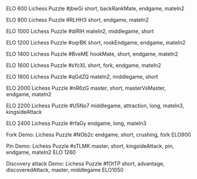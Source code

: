 ELO 600 Lichess Puzzle #jbwGi short, backRankMate, endgame, mateIn2

<div class="chess-puzzle"
     data-fen="1r6/2p2pkp/2npb1p1/4p3/4P3/RBPP1N2/5PPP/6K1 w - - 1 24"
     data-premove-enabled="true"
     data-solution="b3e6,b8b1,f3e1,b1e1"
     data-width="400"
     data-theme="blue"
     data-orientation="black"
     data-stockfish-enabled="true"></div>

ELO 800 Lichess Puzzle #RLHH3 short, endgame, mateIn2
 
<div class="chess-puzzle"
     data-fen="8/1R4p1/4p1kp/3rBn2/p4P2/2P5/PP5P/1K6 w - - 1 35"
     data-premove-enabled="true"
     data-solution="b7a7,d5d1,b1c2,f5e3"
     data-width="400"
     data-theme="blue"
     data-orientation="black"
     data-stockfish-enabled="true"></div>

ELO 1000 Lichess Puzzle #diRlH mateIn2, middlegame, short

<div class="chess-puzzle"
     data-fen="rnb1k2r/ppp2Ppp/8/8/2B5/2P5/P1K3PP/R1B3Nn b kq - 0 11"
     data-premove-enabled="true"
     data-solution="e8f8,c1a3,c7c5,a3c5"
     data-width="400"
     data-theme="blue"
     data-orientation="white"
     data-stockfish-enabled="true"></div>

ELO 1200 Lichess Puzzle #oqrBK short, rookEndgame, endgame, mateIn2

<div class="chess-puzzle"
     data-fen="5r2/6p1/1p1p1r2/pPp1p3/P1PpPk1R/3P1P2/4K1P1/6R1 b - - 0 40"
     data-premove-enabled="true"
     data-solution="f4g5,h4g4,g5h6,g1h1"
     data-width="400"
     data-theme="blue"
     data-orientation="white"
     data-stockfish-enabled="true"></div>

ELO 1400 Lichess Puzzle #BveME hookMate, short, endgame, mateIn2

<div class="chess-puzzle"
     data-fen="3r1k2/1R6/p7/2b1R3/5p2/4n3/PPP1N1PP/4K3 w - - 1 31"
     data-premove-enabled="true"
     data-solution="e5c5,d8d1,e1f2,d1f1"
     data-width="400"
     data-theme="blue"
     data-orientation="black"
     data-stockfish-enabled="true"></div>

ELO 1600 Lichess Puzzle #sYcXL short, fork, endgame, mateIn2

<div class="chess-puzzle"
     data-fen="6k1/p2Q3p/8/3p2p1/8/1P2q2P/P1r2rP1/4RRK1 w - - 0 34"
     data-premove-enabled="true"
     data-solution="f1f2,e3f2,g1h2,f2g2"
     data-width="400"
     data-theme="blue"
     data-orientation="black"
     data-stockfish-enabled="true"></div>

ELO 1800 Lichess Puzzle #qGdZQ mateIn2, middlegame, short

<div class="chess-puzzle"
     data-fen="2R5/p4p2/1p4k1/5nB1/4Q3/1P3PKP/4R1P1/3r3q w - - 3 42"
     data-premove-enabled="true"
     data-solution="g3f4,h1h2,g2g3,h2g3"
     data-width="400"
     data-theme="blue"
     data-orientation="black"
     data-stockfish-enabled="true"></div>

ELO 2000 Lichess Puzzle #nR6zG master, short, masterVsMaster, endgame, mateIn2

<div class="chess-puzzle"
     data-fen="R7/5p1k/2p1b1p1/2P4p/1P5P/5qP1/8/Q4K2 w - - 0 55"
     data-premove-enabled="true"
     data-solution="f1e1,f3e3,e1d1,e6b3"
     data-width="400"
     data-theme="blue"
     data-orientation="black"
     data-stockfish-enabled="true"></div>

ELO 2200 Lichess Puzzle #U5No7 middlegame, attraction, long, mateIn3, kingsideAttack

<div class="chess-puzzle"
     data-fen="rnbq1rk1/pp1nb1p1/4p3/3pP1PQ/3p1P2/2P5/PP1N2P1/R1B1K2R b KQ - 2 13"
     data-premove-enabled="true"
     data-solution="f8f4,h5h8,g8f7,g5g6,f7g6,h8h5"
     data-width="400"
     data-theme="blue"
     data-orientation="white"
     data-stockfish-enabled="true"></div>

ELO 2400 Lichess Puzzle #rfaGy endgame, long, mateIn3

<div class="chess-puzzle"
     data-fen="6rk/1R6/2RB3p/8/1p2p3/1P1n3P/r5P1/5K2 w - - 6 45"
     data-premove-enabled="true"
     data-solution="d6b4,a2f2,f1g1,f2g2,g1f1,g2f2"
     data-width="400"
     data-theme="blue"
     data-orientation="black"
     data-stockfish-enabled="true"></div>


Fork Demo: Lichess Puzzle #NOb2c endgame, short, crushing, fork ELO900

<div class="chess-puzzle"
     data-fen="2r5/1bN3k1/p5p1/1p1p3p/1P1P4/P3q1P1/2Q4P/2R2K2 b - - 1 34"
     data-premove-enabled="true"
     data-solution="e3d4,c7e6,g7f6,e6d4"
     data-width="400"
     data-theme="blue"
     data-orientation="white"
     data-stockfish-enabled="true"></div>

Pin Demo: Lichess Puzzle #sTLMK  master, short, kingsideAttack, pin, endgame, mateIn2 ELO 1260

<div class="chess-puzzle"
     data-fen="6k1/1p3p1p/p2r2p1/3pqbQ1/5N2/2P1R2P/PP3PP1/6K1 b - - 3 30"
     data-premove-enabled="true"
     data-solution="e5f6,e3e8,g8g7,f4h5"
     data-width="400"
     data-theme="blue"
     data-orientation="white"
     data-stockfish-enabled="true"></div>


Discovery attack Demo: Lichess Puzzle #fOtTP short, advantage, discoveredAttack, master, middlegame ELO1050

<div class="chess-puzzle"
     data-fen="rn3rk1/5pbp/2pQbqp1/1p6/p3P3/P1N2P2/1PP1N1PP/1K1R1B1R w - - 0 14"
     data-premove-enabled="true"
     data-solution="e2d4,e6a2,c3a2,f6d6"
     data-width="400"
     data-theme="blue"
     data-orientation="black"
     data-stockfish-enabled="true"></div>